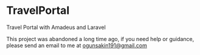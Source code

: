 # TravelPortal
Travel Portal with Amadeus and Laravel 


This project was abandoned a long time ago, if you need help or guidance, please send an email to me at ogunsakin191@gmail.com
